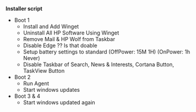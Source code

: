 **Installer script**
* Boot 1
    * Install and Add Winget
    * Uninstall All HP Software Using Winget
    * Remove Mail & HP Wolf from Taskbar
    * Disable Edge ?? Is that doable
    * Setup battery settings to standard (OffPower: 15M 1H) (OnPower: 1h Never)
    * Disable Taskbar of Search, News & Interests, Cortana Button, TaskView Button
* Boot 2
    * Run Agent
    * Start windows updates
* Boot 3 & 4
    * Start windows updated again
